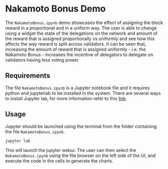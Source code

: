 # Nakamoto Bonus Demo

The `NakamotoBonus.ipynb` demo showcases the effect of assigning the block reward in a proportional and in a uniform way. The user is able to change using a widget the state of the delegations on the network and amount of the reward that is assigned proportionally vs uniformly and see how this affects the way reward is split across validators. 
It can be seen that, increasing the amount of reward that is assigned uniformly - i.e. the Nakamoto Bonus - increases the incentive of delegators to delegate on validators having less voting power.

## Requirements

The file `NakamotoBonus.ipynb` is a Jupyter notebook file and it requires python and jupyterlab to be installed in the system. There are several ways to install Jupyter lab, for more information refer to this [link](https://jupyterlab.readthedocs.io/en/stable/getting_started/installation.html).

## Usage

Jupyter should be launched using the terminal from the folder containing the file `NakamotoBonus.ipynb`.

```bash
jupyter lab
```

This will launch the jupyter webui. The user can then select the `NakamotoBonus.ipynb` using the file browser on the left side of the UI, and execute the code in the cells to generate the charts.
